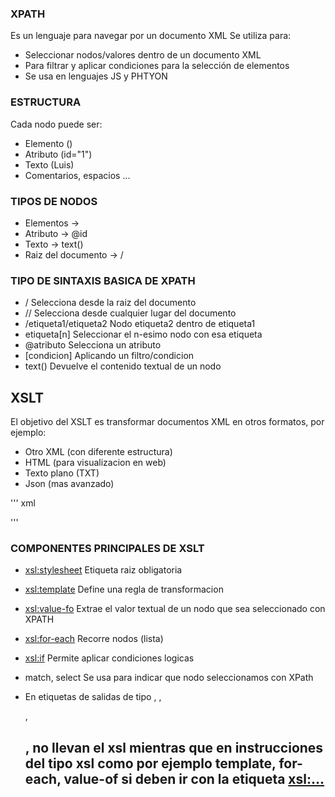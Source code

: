 ### XPATH
Es un lenguaje para navegar por un documento XML
Se utiliza para:
- Seleccionar nodos/valores dentro de un documento XML
- Para filtrar y aplicar condiciones para la selección de elementos
- Se usa en lenguajes JS y PHTYON

### ESTRUCTURA
Cada nodo puede ser:
- Elemento (<nombre>)
- Atributo (id="1")
- Texto (Luis)
- Comentarios, espacios ...

### TIPOS DE NODOS
- Elementos -> <persona>
- Atributo -> @id
- Texto -> text()
- Raiz del documento -> /

### TIPO DE SINTAXIS BASICA DE XPATH
- / Selecciona desde la raiz del documento
- // Selecciona desde cualquier lugar del documento
- /etiqueta1/etiqueta2 Nodo etiqueta2 dentro de etiqueta1
- etiqueta[n] Seleccionar el n-esimo nodo con esa etiqueta
- @atributo Selecciona un atributo
- [condicion] Aplicando un filtro/condicion
- text() Devuelve el contenido textual de un nodo

## XSLT
El objetivo del XSLT es transformar documentos XML en otros formatos, por ejemplo:
- Otro XML (con diferente estructura)
- HTML (para visualizacion en web)
- Texto plano (TXT)
- Json (mas avanzado)

''' xml


'''

### COMPONENTES PRINCIPALES DE XSLT
- <xsl:stylesheet> Etiqueta raiz obligatoria
- <xsl:template> Define una regla de transformacion
- <xsl:value-fo> Extrae el valor textual de un nodo que sea seleccionado con XPATH
- <xsl:for-each> Recorre nodos (lista)
- <xsl:if> Permite aplicar condiciones logicas
- match, select Se usa para indicar que nodo seleccionamos con XPath

- En etiquetas de salidas de tipo <htnl>, <body>, <p>, <h2>, no llevan el xsl mientras que en instrucciones del tipo xsl como por ejemplo template, for-each, value-of si deben ir con la etiqueta <xsl:...>
